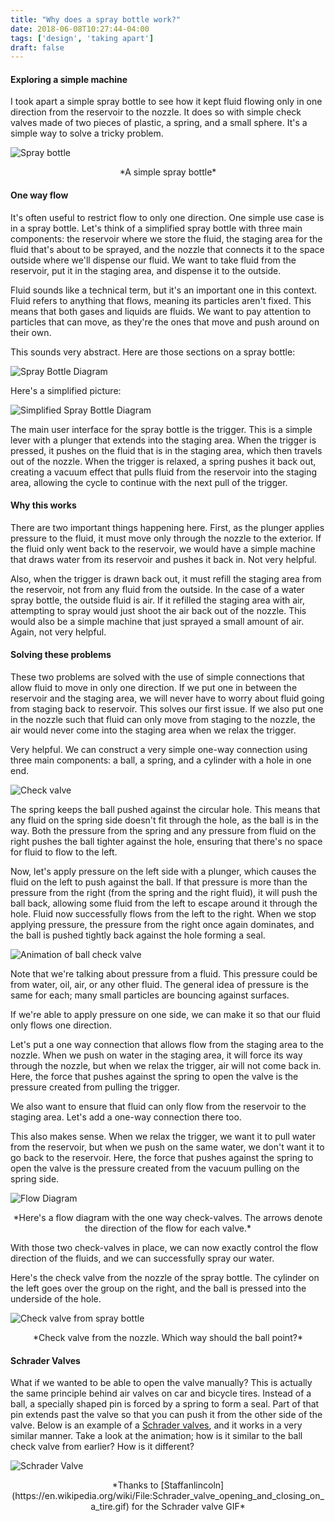 ```yaml
---
title: "Why does a spray bottle work?"
date: 2018-06-08T10:27:44-04:00
tags: ['design', 'taking apart']
draft: false
---
```


#### Exploring a simple machine

I took apart a simple spray bottle to see how it kept fluid flowing only in one direction from the reservoir to the nozzle.  It does so with simple check valves made of two pieces of plastic, a spring, and a small sphere.  It's a simple way to solve a tricky problem.

![Spray bottle](spray-bottle.png)
<center>
*A simple spray bottle*
</center>

#### One way flow

It's often useful to restrict flow to only one direction.  One simple use case is in a spray bottle.  Let's think of a simplified spray bottle with three main components: the reservoir where we store the fluid, the staging area for the fluid that's about to be sprayed, and the nozzle that connects it to the space outside where we'll dispense our fluid.  We want to take fluid from the reservoir, put it in the staging area, and dispense it to the outside.

Fluid sounds like a technical term, but it's an important one in this context.  Fluid refers to anything that flows, meaning its particles aren't fixed.  This means that both gases and liquids are fluids.  We want to pay attention to particles that can move, as they're the ones that move and push around on their own.

This sounds very abstract. Here are those sections on a spray bottle:

![Spray Bottle Diagram](spray-bottle-diagram.JPG)

Here's a simplified picture:

![Simplified Spray Bottle Diagram](simplified.JPG)

The main user interface for the spray bottle is the trigger.  This is a simple lever with a plunger that extends into the staging area.  When the trigger is pressed, it pushes on the fluid that is in the staging area, which then travels out of the nozzle.  When the trigger is relaxed, a spring pushes it back out, creating a vacuum effect that pulls fluid from the reservoir into the staging area, allowing the cycle to continue with the next pull of the trigger.

#### Why this works

There are two important things happening here.  First, as the plunger applies pressure to the fluid, it must move only through the nozzle to the exterior.  If the fluid only went back to the reservoir, we would have a simple machine that draws water from its reservoir and pushes it back in.  Not very helpful.

Also, when the trigger is drawn back out, it must refill the staging area from the reservoir, not from any fluid from the outside.  In the case of a water spray bottle, the outside fluid is air.  If it refilled the staging area with air, attempting to spray would just shoot the air back out of the nozzle.  This would also be a simple machine that just sprayed a small amount of air. Again, not very helpful.

#### Solving these problems

These two problems are solved with the use of simple connections that allow fluid to move in only one direction.  If we put one in between the reservoir and the staging area, we will never have to worry about fluid going from staging back to reservoir.  This solves our first issue.  If we also put one in the nozzle such that fluid can only move from staging to the nozzle, the air would never come into the staging area when we relax the trigger.

Very helpful.  We can construct a very simple one-way connection using three main components: a ball, a spring, and a cylinder with a hole in one end.

![Check valve](check-valve.JPG)

The spring keeps the ball pushed against the circular hole.  This means that any fluid on the spring side doesn't fit through the hole, as the ball is in the way.  Both the pressure from the spring and any pressure from fluid on the right pushes the ball tighter against the hole, ensuring that there's no space for fluid to flow to the left.

Now, let's apply pressure on the left side with a plunger, which causes the fluid on the left to push against the ball.  If that pressure is more than the pressure from the right (from the spring and the right fluid), it will push the ball back, allowing some fluid from the left to escape around it through the hole.  Fluid now successfully flows from the left to the right.  When we stop applying pressure, the pressure from the right once again dominates, and the ball is pushed tightly back against the hole forming a seal.

![Animation of ball check valve](animation.gif)


Note that we're talking about pressure from a fluid.  This pressure could be from water, oil, air, or any other fluid.  The general idea of pressure is the same for each; many small particles are bouncing against surfaces.

If we're able to apply pressure on one side, we can make it so that our fluid only flows one direction.

Let's put a one way connection that allows flow from the staging area to the nozzle.  When we push on water in the staging area, it will force its way through the nozzle, but when we relax the trigger, air will not come back in.  Here, the force that pushes against the spring to open the valve is the pressure created from pulling the trigger.

We also want to ensure that fluid can only flow from the reservoir to the staging area. Let's add a one-way connection there too.

This also makes sense.  When we relax the trigger, we want it to pull water from the reservoir, but when we push on the same water, we don't want it to go back to the reservoir.  Here, the force that pushes against the spring to open the valve is the pressure created from the vacuum pulling on the spring side.

![Flow Diagram](flow-diagram.JPG)
<center>
*Here's a flow diagram with the one way check-valves. The arrows denote the direction of the flow for each valve.*
</center>

With those two check-valves in place, we can now exactly control the flow direction of the fluids, and we can successfully spray our water.

Here's the check valve from the nozzle of the spray bottle.  The cylinder on the left goes over the group on the right, and the ball is pressed into the underside of the hole.

![Check valve from spray bottle](ball-check-valve-from-spray.jpg)
<center>
*Check valve from the nozzle.  Which way should the ball point?*
</center>

#### Schrader Valves

What if we wanted to be able to open the valve manually? This is actually the same principle behind air valves on car and bicycle tires.  Instead of a ball, a specially shaped pin is forced by a spring to form a seal.  Part of that pin extends past the valve so that you can push it from the other side of the valve.  Below is an example of a [Schrader valves](https://en.wikipedia.org/wiki/Schrader_valve), and it works in a very similar manner.  Take a look at the animation; how is it similar to the ball check valve from earlier? How is it different?

![Schrader Valve](https://upload.wikimedia.org/wikipedia/commons/6/6c/Schrader_valve_opening_and_closing_on_a_tire.gif)
<center>
*Thanks to [Staffanlincoln](https://en.wikipedia.org/wiki/File:Schrader_valve_opening_and_closing_on_a_tire.gif) for the Schrader valve GIF*
</center>
